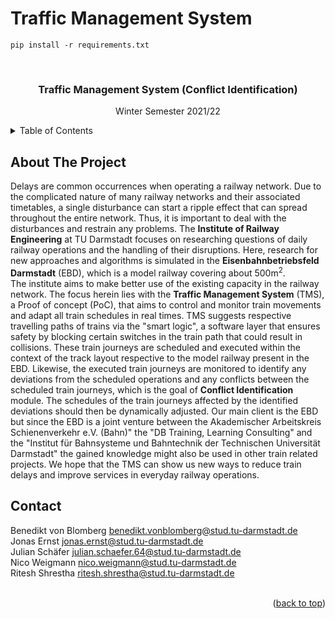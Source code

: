 # Traffic Management System
  

```
pip install -r requirements.txt
```


<div id="top"></div>


<!-- PROJECT LOGO -->
<br />
<div align="center">
  <a href="https://github.com/riteshCodes/tms-conflict-identification">
    <!--img src="images/tud_logo.png" alt="Logo" -->
  </a>

  <h3 align="center">Traffic Management System (Conflict Identification)</h3>

  <p align="center">
    Winter Semester 2021/22
  </p>
</div>



<!-- TABLE OF CONTENTS -->
<details>
  <summary>Table of Contents</summary>
  <ol>
    <li>
      <a href="#about-the-project">About The Project</a>
    </li>
    <li>
      <a href="#contact">Contact</a>
    </li>
  </ol>
</details>


<!--  ABOUT THE PROJECT -->
## About The Project
Delays are common occurrences when operating a railway network. Due to the complicated nature of many railway networks and their associated timetables, a single disturbance can start a ripple effect that can spread throughout the entire network. Thus, it is important to deal with the disturbances and restrain any problems. The **Institute of Railway Engineering** at TU Darmstadt focuses on researching questions of daily railway operations and the handling of their disruptions. Here, research for new approaches and algorithms is simulated in the **Eisenbahnbetriebsfeld Darmstadt** (EBD), which is a model railway covering about 500m<sup>2</sup>. <br>
The institute aims to make better use of the existing capacity in the railway network. The focus herein lies with the **Traffic Management System** (TMS), a Proof of concept (PoC), that aims to control and monitor train movements and adapt all train schedules in real times.
TMS suggests respective travelling paths of trains via the "smart logic", a software layer that ensures safety by blocking certain switches in the train path
that could result in collisions. These train journeys are scheduled and executed within the context of the track layout respective to the model railway present in the EBD. Likewise, the executed train journeys are monitored to identify any deviations from the scheduled operations and any conflicts between the scheduled train journeys, which is the goal of **Conflict Identification** module. The schedules of the train journeys affected by the identified deviations should then be dynamically adjusted. Our main client is the EBD but since the EBD is a joint venture between the Akademischer Arbeitskreis Schienenverkehr e.V. (Bahn)" the "DB Training, Learning Consulting" and the "Institut für Bahnsysteme und Bahntechnik der Technischen Universität Darmstadt" the gained knowledge might also be used in other train related projects. We hope that the TMS can show us new ways to reduce train delays and improve services in everyday railway operations.

<!-- CONTACT -->
## Contact
Benedikt von Blomberg <benedikt.vonblomberg@stud.tu-darmstadt.de> <br>
Jonas Ernst <jonas.ernst@stud.tu-darmstadt.de> <br>
Julian Schäfer <julian.schaefer.64@stud.tu-darmstadt.de> <br>
Nico Weigmann <nico.weigmann@stud.tu-darmstadt.de> <br>
Ritesh Shrestha <ritesh.shrestha@stud.tu-darmstadt.de> <br>
<br />

<p align="right">(<a href="#top">back to top</a>)</p>

